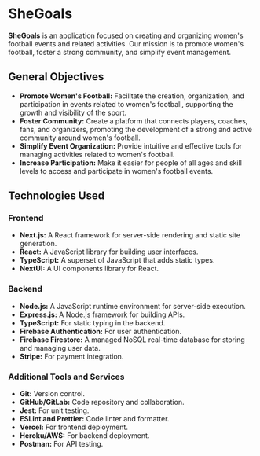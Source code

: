 # SheGoals

**SheGoals** is an application focused on creating and organizing women's football events and related activities. Our mission is to promote women's football, foster a strong community, and simplify event management.

## General Objectives

- **Promote Women's Football:** Facilitate the creation, organization, and participation in events related to women's football, supporting the growth and visibility of the sport.
- **Foster Community:** Create a platform that connects players, coaches, fans, and organizers, promoting the development of a strong and active community around women's football.
- **Simplify Event Organization:** Provide intuitive and effective tools for managing activities related to women's football.
- **Increase Participation:** Make it easier for people of all ages and skill levels to access and participate in women's football events.

## Technologies Used

### Frontend

- **Next.js:** A React framework for server-side rendering and static site generation.
- **React:** A JavaScript library for building user interfaces.
- **TypeScript:** A superset of JavaScript that adds static types.
- **NextUI:** A UI components library for React.

### Backend

- **Node.js:** A JavaScript runtime environment for server-side execution.
- **Express.js:** A Node.js framework for building APIs.
- **TypeScript:** For static typing in the backend.
- **Firebase Authentication:** For user authentication.
- **Firebase Firestore:** A managed NoSQL real-time database for storing and managing user data.
- **Stripe:** For payment integration.

### Additional Tools and Services

- **Git:** Version control.
- **GitHub/GitLab:** Code repository and collaboration.
- **Jest:** For unit testing.
- **ESLint and Prettier:** Code linter and formatter.
- **Vercel:** For frontend deployment.
- **Heroku/AWS:** For backend deployment.
- **Postman:** For API testing.

